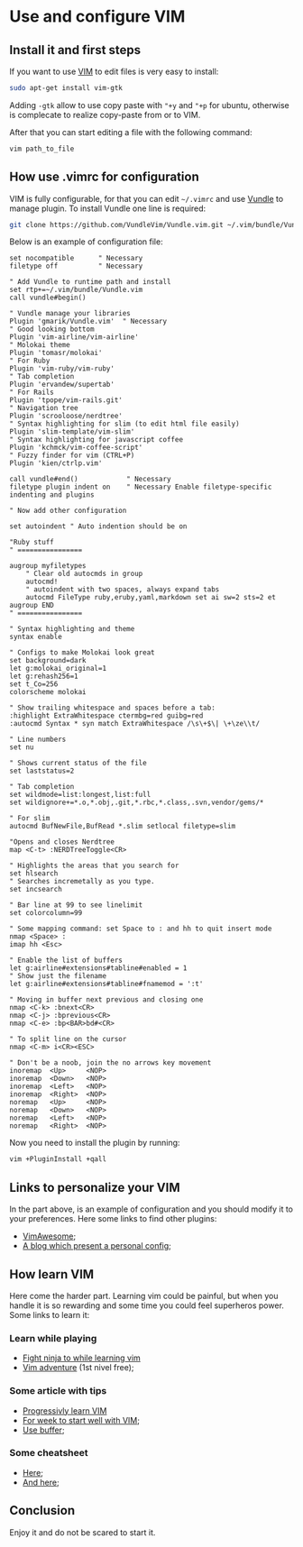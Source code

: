 # Use and configure VIM 

## Install it and first steps

If you want to use [VIM](https://www.vim.org/) to edit files is very easy to install:

```bash
sudo apt-get install vim-gtk
```

Adding `-gtk` allow to use copy paste with `"+y` and `"+p` for ubuntu, otherwise is complecate to realize copy-paste from or to VIM.

After that you can start editing a file with the following command:


```bash
vim path_to_file
```

## How use .vimrc for configuration

VIM is fully configurable, for that you can edit `~/.vimrc` and use [Vundle](https://github.com/VundleVim/Vundle.vim) to manage plugin.
To install Vundle one line is required:

```bash
git clone https://github.com/VundleVim/Vundle.vim.git ~/.vim/bundle/Vundle.vim
```


Below is an example of configuration file:

```vim
set nocompatible      " Necessary
filetype off          " Necessary

" Add Vundle to runtime path and install
set rtp+=~/.vim/bundle/Vundle.vim
call vundle#begin()

" Vundle manage your libraries
Plugin 'gmarik/Vundle.vim'  " Necessary
" Good looking bottom
Plugin 'vim-airline/vim-airline'
" Molokai theme
Plugin 'tomasr/molokai'
" For Ruby
Plugin 'vim-ruby/vim-ruby'
" Tab completion
Plugin 'ervandew/supertab'
" For Rails
Plugin 'tpope/vim-rails.git'
" Navigation tree
Plugin 'scrooloose/nerdtree'
" Syntax highlighting for slim (to edit html file easily)
Plugin 'slim-template/vim-slim'
" Syntax highlighting for javascript coffee
Plugin 'kchmck/vim-coffee-script'
" Fuzzy finder for vim (CTRL+P)
Plugin 'kien/ctrlp.vim'

call vundle#end()            " Necessary
filetype plugin indent on    " Necessary Enable filetype-specific indenting and plugins

" Now add other configuration

set autoindent " Auto indention should be on

"Ruby stuff
" ================

augroup myfiletypes
    " Clear old autocmds in group
    autocmd!
    " autoindent with two spaces, always expand tabs
    autocmd FileType ruby,eruby,yaml,markdown set ai sw=2 sts=2 et
augroup END
" ================

" Syntax highlighting and theme
syntax enable

" Configs to make Molokai look great
set background=dark
let g:molokai_original=1
let g:rehash256=1
set t_Co=256
colorscheme molokai

" Show trailing whitespace and spaces before a tab:
:highlight ExtraWhitespace ctermbg=red guibg=red
:autocmd Syntax * syn match ExtraWhitespace /\s\+$\| \+\ze\\t/

" Line numbers
set nu

" Shows current status of the file
set laststatus=2

" Tab completion
set wildmode=list:longest,list:full
set wildignore+=*.o,*.obj,.git,*.rbc,*.class,.svn,vendor/gems/* 

" For slim
autocmd BufNewFile,BufRead *.slim setlocal filetype=slim

"Opens and closes Nerdtree
map <C-t> :NERDTreeToggle<CR>

" Highlights the areas that you search for
set hlsearch
" Searches incremetally as you type.
set incsearch

" Bar line at 99 to see linelimit
set colorcolumn=99

" Some mapping command: set Space to : and hh to quit insert mode
nmap <Space> :
imap hh <Esc>

" Enable the list of buffers
let g:airline#extensions#tabline#enabled = 1
" Show just the filename
let g:airline#extensions#tabline#fnamemod = ':t'

" Moving in buffer next previous and closing one
nmap <C-k> :bnext<CR>
nmap <C-j> :bprevious<CR>
nmap <C-e> :bp<BAR>bd#<CR>

" To split line on the cursor
nmap <C-m> i<CR><ESC>

" Don't be a noob, join the no arrows key movement
inoremap  <Up>     <NOP>
inoremap  <Down>   <NOP>
inoremap  <Left>   <NOP>
inoremap  <Right>  <NOP>
noremap   <Up>     <NOP>
noremap   <Down>   <NOP>
noremap   <Left>   <NOP>
noremap   <Right>  <NOP>
```

Now you need to install the plugin by running:

```bash
vim +PluginInstall +qall
```

## Links to personalize your VIM

In the part above, is an example of configuration and you should modify it to your preferences. Here some links to find other plugins:

- [VimAwesome](https://vimawesome.com/);
- [A blog which present a personal config](https://janjiss.com/walkthrough-of-my-vimrc-file-for-ruby-development/);

## How learn VIM

Here come the harder part. Learning vim could be painful, but when you handle it is so rewarding and some time you could feel superheros power.
Some links to learn it:

### Learn while playing

- [Fight ninja to while learning vim](https://www.shortcutfoo.com/app/dojos/vim)
- [Vim adventure](https://vim-adventures.com/) (1st nivel free);

### Some article with tips

- [Progressivly learn VIM](http://yannesposito.com/Scratch/en/blog/Learn-Vim-Progressively/)
- [For week to start well with VIM](https://medium.com/actualize-network/how-to-learn-vim-a-four-week-plan-cd8b376a9b85);
- [Use buffer](https://joshldavis.com/2014/04/05/vim-tab-madness-buffers-vs-tabs/);

### Some cheatsheet

- [Here](https://devhints.io/vim);
- [And here](http://vim.wikia.com/wiki/Best_Vim_Tips);


## Conclusion

Enjoy it and do not be scared to start it.

